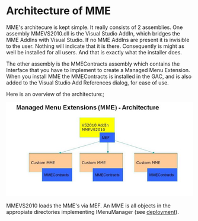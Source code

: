 # Architecture of MME

MME's architecure is kept simple. It really consists of 2 assemblies. One assembly MMEVS2010.dll is the Visual Studio AddIn, which bridges the MME AddIns with Visual Studio. If no MME AddIns are present it is invisible to the user. Nothing will indicate that it is there. Consequently is might as well be installed for all users. And that is exactly what the installer does.

The other assembly is the MMEContracts assembly which contains the Interface that you have to implement to create a Managed Menu Extension. When you install MME the MMEContracts is installed in the GAC, and is also added to the Visual Studio Add References dialog, for ease of use.

Here is an overview of the architecture:;

![](Architecture_MMEArchitectureSmall.jpg)

MMEVS2010 loads the MME's via MEF. An MME is all objects in the appropiate directories implementing IMenuManager (see [deployment](deploying)).